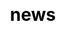 ---
title: "news"

css: "scss/news.scss"

section1:
  title: News
  content: Welcome to KubeSphere Newsroom
  topImage: /images/news/news-top.jpg

section2:
  news:
    - title: 'Embrace KubeSphere Spanish Community: Geko and KubeSphere Build Partnership'
      description: KubeSphere and Geko will work together for the same aspiration to deliver more for the wider open source community in China, Spain and beyond.
      image: /images/news/tmtpost.jpg
      link: 'kubesphere-geko-partnership'
---